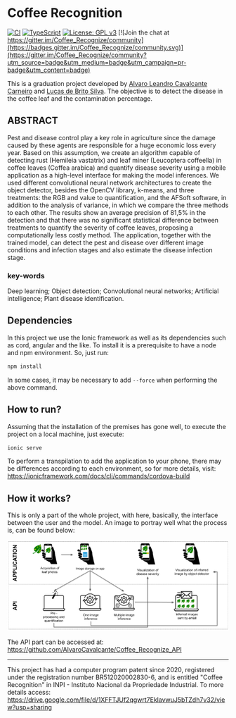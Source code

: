 # Coffee Recognition
[![CI](https://github.com/Lucs1590/Coffee_Recognize/actions/workflows/main.yml/badge.svg?branch=master)](https://github.com/Lucs1590/Coffee_Recognize/actions/workflows/main.yml)
[![TypeScript](https://badges.frapsoft.com/typescript/code/typescript.png?v=101)](https://github.com/ellerbrock/typescript-badges/)
[![License: GPL v3](https://img.shields.io/badge/License-GPLv3-blue.svg)](https://www.gnu.org/licenses/gpl-3.0)
[![Join the chat at https://gitter.im/Coffee_Recognize/community](https://badges.gitter.im/Coffee_Recognize/community.svg)](https://gitter.im/Coffee_Recognize/community?utm_source=badge&utm_medium=badge&utm_campaign=pr-badge&utm_content=badge)

This is a graduation project developed by [Alvaro Leandro Cavalcante Carneiro](https://github.com/AlvaroCavalcante) and [Lucas de Brito Silva](https://github.com/Lucs1590). The objective is to detect the disease in the coffee leaf and the contamination percentage.

## ABSTRACT
Pest and disease control play a key role in agriculture since the damage caused by these agents are responsible for a huge economic loss every year. Based on this assumption, we create an algorithm capable of detecting rust (Hemileia vastatrix) and leaf miner (Leucoptera coffeella) in coffee leaves (Coffea arabica) and quantify disease severity using a mobile application as a high-level interface for making the model inferences. We used different convolutional neural network architectures to create the object detector, besides the OpenCV library, k-means, and three treatments: the RGB and value to quantification, and the AFSoft software, in addition to the analysis of variance, in which we compare the three methods to each other. The results show an average precision of 81,5% in the detection and that there was no significant statistical difference between treatments to quantify the severity of coffee leaves, proposing a computationally less costly method. The application, together with the trained model, can detect the pest and disease over different image conditions and infection stages and also estimate the disease infection stage.

### key-words
Deep learning; Object detection; Convolutional neural networks; Artificial intelligence; Plant disease identification.

## Dependencies
In this project we use the Ionic framework as well as its dependencies such as cord, angular and the like. To install it is a prerequisite to have a node and npm environment.
So, just run:
```bash
npm install
```
In some cases, it may be necessary to add ```--force``` when performing the above command.
## How to run?
Assuming that the installation of the premises has gone well, to execute the project on a local machine, just execute:
```bash
ionic serve
```
To perform a transpilation to add the application to your phone, there may be differences according to each environment, so for more details, visit: https://ionicframework.com/docs/cli/commands/cordova-build

## How it works?
This is only a part of the whole project, with here, basically, the interface between the user and the model. An image to portray well what the process is, can be found below:

![Flowchart](https://raw.githubusercontent.com/Lucs1590/Coffee_Recognize/master/src/assets/imagens/operation.png)

The API part can be accessed at: https://github.com/AlvaroCavalcante/Coffee_Recognize_API


---
This project has had a computer program patent since 2020, registered under the registration number BR512020002830-6, and is entitled "Coffee Recognition" in INPI - Instituto Nacional da Propriedade Industrial. To more details access: https://drive.google.com/file/d/1XFFTJUf2qgwrt7EklavwuJ5bTZdh7v32/view?usp=sharing
